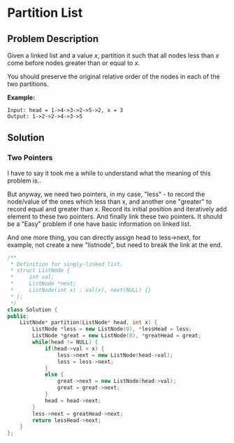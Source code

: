 # Partition List
## Problem Description

Given a linked list and a value *x*, partition it such that all nodes less than *x* come before nodes greater than or equal to *x*.

You should preserve the original relative order of the nodes in each of the two partitions.

**Example:**

```
Input: head = 1->4->3->2->5->2, x = 3
Output: 1->2->2->4->3->5
```



## Solution

### Two Pointers

I have to say it took me a while to understand what the meaning of this problem is..

But anyway, we need two pointers, in my case, "less" - to record the node/value of the ones which less than x, and another one "greater" to record equal and greater than x. Record its initial position and iteratively add element to these two pointers. And finally link these two pointers. It should be a "Easy" problem if one have basic information on linked list.

And one more thing, you can directly assign head to less->next, for example, not create a new "listnode", but need to break the link at the end.

```c++
/**
 * Definition for singly-linked list.
 * struct ListNode {
 *     int val;
 *     ListNode *next;
 *     ListNode(int x) : val(x), next(NULL) {}
 * };
 */
class Solution {
public:
    ListNode* partition(ListNode* head, int x) {
        ListNode *less = new ListNode(0), *lessHead = less;
        ListNode *great = new ListNode(0), *greatHead = great;
        while(head != NULL) {
            if(head->val < x) {
                less->next = new ListNode(head->val);
                less = less->next;
            }
            else {
                great->next = new ListNode(head->val);
                great = great->next;
            }
            head = head->next;
        }
        less->next = greatHead->next;
        return lessHead->next;
    }
};
```

